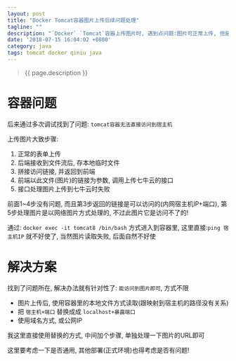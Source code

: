 ```yaml
---
layout: post
title: "Docker Tomcat容器图片上传后续问题处理"
tagline: ""
description: "`Docker` `Tomcat`容器上传图片时, 遇到点问题:图片可正常上传, 但是后续处理时有问题, 比如再上传到七牛云; 而非 `Docker` 方式部署的没问题!"
date: '2018-07-15 16:04:02 +0800'
category: java
tags: tomcat docker qiniu java
---
```

> {{ page.description }}

# 容器问题
后来通过多次调试找到了问题: `tomcat容器无法直接访问到宿主机`

上传图片大致步骤:
1. 正常的表单上传
2. 后端接收到文件流后, 存本地临时文件
3. 拼接访问链接, 并返回到前端
4. 前端以此文件(图片)的链接为参数, 调用上传七牛云的接口
5. 接口处理图片上传到七牛云时失败

前面1~4步没有问题, 而且第3步返回的链接是可以访问的(内网宿主机IP+端口), 第5步处理图片是以网络图片方式处理的, 不过此图片它是访问不了的!

通过: `docker exec -it tomcat8 /bin/bash` 方式进入到容器里, 这里直接:`ping 宿主机IP` 就不好使了, 当然图片读取失败, 后面自然不好使

# 解决方案
找到了问题所在, 解决办法就有针对性了: `能访问到图片即可`, 方式不限
- 图片上传后, 使用容器里的本地文件方式读取(跟映射到宿主机的路径没有关系)
- 把 `宿主机+端口` 替换成成 `localhost+暴露端口` 
- 使用域名方式, 或公网IP

我这里直接使用替换的方式, 中间加个步骤, 单独处理一下图片的URL即可

这里要考虑一下是否通用, 其他部署(正式环境)也得考虑是否有问题!

